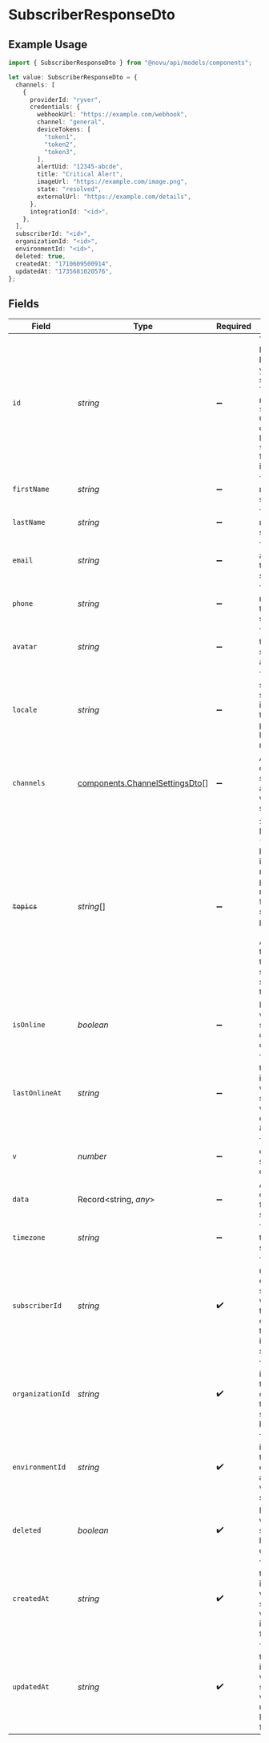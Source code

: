 # SubscriberResponseDto

## Example Usage

```typescript
import { SubscriberResponseDto } from "@novu/api/models/components";

let value: SubscriberResponseDto = {
  channels: [
    {
      providerId: "ryver",
      credentials: {
        webhookUrl: "https://example.com/webhook",
        channel: "general",
        deviceTokens: [
          "token1",
          "token2",
          "token3",
        ],
        alertUid: "12345-abcde",
        title: "Critical Alert",
        imageUrl: "https://example.com/image.png",
        state: "resolved",
        externalUrl: "https://example.com/details",
      },
      integrationId: "<id>",
    },
  ],
  subscriberId: "<id>",
  organizationId: "<id>",
  environmentId: "<id>",
  deleted: true,
  createdAt: "1710609500914",
  updatedAt: "1735681020576",
};
```

## Fields

| Field                                                                                                                                                                             | Type                                                                                                                                                                              | Required                                                                                                                                                                          | Description                                                                                                                                                                       |
| --------------------------------------------------------------------------------------------------------------------------------------------------------------------------------- | --------------------------------------------------------------------------------------------------------------------------------------------------------------------------------- | --------------------------------------------------------------------------------------------------------------------------------------------------------------------------------- | --------------------------------------------------------------------------------------------------------------------------------------------------------------------------------- |
| `id`                                                                                                                                                                              | *string*                                                                                                                                                                          | :heavy_minus_sign:                                                                                                                                                                | The internal ID generated by Novu for your subscriber. This ID does not match the `subscriberId` used in your queries. Refer to `subscriberId` for that identifier.               |
| `firstName`                                                                                                                                                                       | *string*                                                                                                                                                                          | :heavy_minus_sign:                                                                                                                                                                | The first name of the subscriber.                                                                                                                                                 |
| `lastName`                                                                                                                                                                        | *string*                                                                                                                                                                          | :heavy_minus_sign:                                                                                                                                                                | The last name of the subscriber.                                                                                                                                                  |
| `email`                                                                                                                                                                           | *string*                                                                                                                                                                          | :heavy_minus_sign:                                                                                                                                                                | The email address of the subscriber.                                                                                                                                              |
| `phone`                                                                                                                                                                           | *string*                                                                                                                                                                          | :heavy_minus_sign:                                                                                                                                                                | The phone number of the subscriber.                                                                                                                                               |
| `avatar`                                                                                                                                                                          | *string*                                                                                                                                                                          | :heavy_minus_sign:                                                                                                                                                                | The URL of the subscriber's avatar image.                                                                                                                                         |
| `locale`                                                                                                                                                                          | *string*                                                                                                                                                                          | :heavy_minus_sign:                                                                                                                                                                | The locale setting of the subscriber, indicating their preferred language or region.                                                                                              |
| `channels`                                                                                                                                                                        | [components.ChannelSettingsDto](../../models/components/channelsettingsdto.md)[]                                                                                                  | :heavy_minus_sign:                                                                                                                                                                | An array of channel settings associated with the subscriber.                                                                                                                      |
| ~~`topics`~~                                                                                                                                                                      | *string*[]                                                                                                                                                                        | :heavy_minus_sign:                                                                                                                                                                | : warning: ** DEPRECATED **: This will be removed in a future release, please migrate away from it as soon as possible.<br/><br/>An array of topics that the subscriber is subscribed to. |
| `isOnline`                                                                                                                                                                        | *boolean*                                                                                                                                                                         | :heavy_minus_sign:                                                                                                                                                                | Indicates whether the subscriber is currently online.                                                                                                                             |
| `lastOnlineAt`                                                                                                                                                                    | *string*                                                                                                                                                                          | :heavy_minus_sign:                                                                                                                                                                | The timestamp indicating when the subscriber was last online, in ISO 8601 format.                                                                                                 |
| `v`                                                                                                                                                                               | *number*                                                                                                                                                                          | :heavy_minus_sign:                                                                                                                                                                | The version of the subscriber document.                                                                                                                                           |
| `data`                                                                                                                                                                            | Record<string, *any*>                                                                                                                                                             | :heavy_minus_sign:                                                                                                                                                                | Additional custom data for the subscriber                                                                                                                                         |
| `timezone`                                                                                                                                                                        | *string*                                                                                                                                                                          | :heavy_minus_sign:                                                                                                                                                                | Timezone of the subscriber                                                                                                                                                        |
| `subscriberId`                                                                                                                                                                    | *string*                                                                                                                                                                          | :heavy_check_mark:                                                                                                                                                                | The identifier used to create this subscriber, which typically corresponds to the user ID in your system.                                                                         |
| `organizationId`                                                                                                                                                                  | *string*                                                                                                                                                                          | :heavy_check_mark:                                                                                                                                                                | The unique identifier of the organization to which the subscriber belongs.                                                                                                        |
| `environmentId`                                                                                                                                                                   | *string*                                                                                                                                                                          | :heavy_check_mark:                                                                                                                                                                | The unique identifier of the environment associated with this subscriber.                                                                                                         |
| `deleted`                                                                                                                                                                         | *boolean*                                                                                                                                                                         | :heavy_check_mark:                                                                                                                                                                | Indicates whether the subscriber has been deleted.                                                                                                                                |
| `createdAt`                                                                                                                                                                       | *string*                                                                                                                                                                          | :heavy_check_mark:                                                                                                                                                                | The timestamp indicating when the subscriber was created, in ISO 8601 format.                                                                                                     |
| `updatedAt`                                                                                                                                                                       | *string*                                                                                                                                                                          | :heavy_check_mark:                                                                                                                                                                | The timestamp indicating when the subscriber was last updated, in ISO 8601 format.                                                                                                |